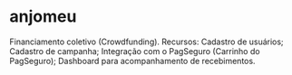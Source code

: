 # anjomeu
Financiamento coletivo (Crowdfunding). Recursos: Cadastro de usuários; Cadastro de campanha; Integração com o PagSeguro (Carrinho do PagSeguro); Dashboard para acompanhamento de recebimentos.
